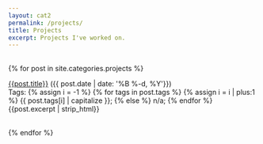 ```yaml
---
layout: cat2
permalink: /projects/
title: Projects
excerpt: Projects I've worked on.
---
```

<br>
{% for post in site.categories.projects %}
<div class="PostBlock"> 
<p>
    <a href="{{post.url}}">{{post.title}}</a>    ({{ post.date | date: '%B %-d, %Y'}})<br>
    Tags: 
        {% assign i = -1 %}
        {% for tags in post.tags %}
        {% assign i = i | plus:1 %}
        {{ post.tags[i] | capitalize }};
        {% else %}
        n/a;
        {% endfor %}<br>
    {{post.excerpt | strip_html}}<br>
    <br>
</p>
</div>
{% endfor %}
